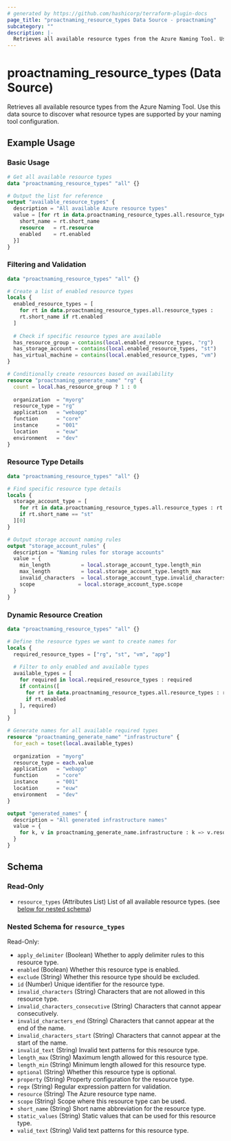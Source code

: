 ```yaml
---
# generated by https://github.com/hashicorp/terraform-plugin-docs
page_title: "proactnaming_resource_types Data Source - proactnaming"
subcategory: ""
description: |-
  Retrieves all available resource types from the Azure Naming Tool. Use this data source to discover what resource types are supported by your naming tool configuration.
---
```


# proactnaming_resource_types (Data Source)

Retrieves all available resource types from the Azure Naming Tool. Use this data source to discover what resource types are supported by your naming tool configuration.

## Example Usage

### Basic Usage

```terraform
# Get all available resource types
data "proactnaming_resource_types" "all" {}

# Output the list for reference
output "available_resource_types" {
  description = "All available Azure resource types"
  value = [for rt in data.proactnaming_resource_types.all.resource_types : {
    short_name = rt.short_name
    resource   = rt.resource
    enabled    = rt.enabled
  }]
}
```

### Filtering and Validation

```terraform
data "proactnaming_resource_types" "all" {}

# Create a list of enabled resource types
locals {
  enabled_resource_types = [
    for rt in data.proactnaming_resource_types.all.resource_types : 
    rt.short_name if rt.enabled
  ]
  
  # Check if specific resource types are available
  has_resource_group = contains(local.enabled_resource_types, "rg")
  has_storage_account = contains(local.enabled_resource_types, "st")
  has_virtual_machine = contains(local.enabled_resource_types, "vm")
}

# Conditionally create resources based on availability
resource "proactnaming_generate_name" "rg" {
  count = local.has_resource_group ? 1 : 0
  
  organization  = "myorg"
  resource_type = "rg"
  application   = "webapp"
  function      = "core"
  instance      = "001"
  location      = "euw"
  environment   = "dev"
}
```

### Resource Type Details

```terraform
data "proactnaming_resource_types" "all" {}

# Find specific resource type details
locals {
  storage_account_type = [
    for rt in data.proactnaming_resource_types.all.resource_types : rt
    if rt.short_name == "st"
  ][0]
}

# Output storage account naming rules
output "storage_account_rules" {
  description = "Naming rules for storage accounts"
  value = {
    min_length          = local.storage_account_type.length_min
    max_length          = local.storage_account_type.length_max
    invalid_characters  = local.storage_account_type.invalid_characters
    scope              = local.storage_account_type.scope
  }
}
```

### Dynamic Resource Creation

```terraform
data "proactnaming_resource_types" "all" {}

# Define the resource types we want to create names for
locals {
  required_resource_types = ["rg", "st", "vm", "app"]
  
  # Filter to only enabled and available types
  available_types = [
    for required in local.required_resource_types : required
    if contains([
      for rt in data.proactnaming_resource_types.all.resource_types : rt.short_name
      if rt.enabled
    ], required)
  ]
}

# Generate names for all available required types
resource "proactnaming_generate_name" "infrastructure" {
  for_each = toset(local.available_types)
  
  organization  = "myorg"
  resource_type = each.value
  application   = "webapp"
  function      = "core"
  instance      = "001"
  location      = "euw"
  environment   = "dev"
}

output "generated_names" {
  description = "All generated infrastructure names"
  value = {
    for k, v in proactnaming_generate_name.infrastructure : k => v.resource_name
  }
}
```



<!-- schema generated by tfplugindocs -->
## Schema

### Read-Only

- `resource_types` (Attributes List) List of all available resource types. (see [below for nested schema](#nestedatt--resource_types))

<a id="nestedatt--resource_types"></a>
### Nested Schema for `resource_types`

Read-Only:

- `apply_delimiter` (Boolean) Whether to apply delimiter rules to this resource type.
- `enabled` (Boolean) Whether this resource type is enabled.
- `exclude` (String) Whether this resource type should be excluded.
- `id` (Number) Unique identifier for the resource type.
- `invalid_characters` (String) Characters that are not allowed in this resource type.
- `invalid_characters_consecutive` (String) Characters that cannot appear consecutively.
- `invalid_characters_end` (String) Characters that cannot appear at the end of the name.
- `invalid_characters_start` (String) Characters that cannot appear at the start of the name.
- `invalid_text` (String) Invalid text patterns for this resource type.
- `length_max` (String) Maximum length allowed for this resource type.
- `length_min` (String) Minimum length allowed for this resource type.
- `optional` (String) Whether this resource type is optional.
- `property` (String) Property configuration for the resource type.
- `regx` (String) Regular expression pattern for validation.
- `resource` (String) The Azure resource type name.
- `scope` (String) Scope where this resource type can be used.
- `short_name` (String) Short name abbreviation for the resource type.
- `static_values` (String) Static values that can be used for this resource type.
- `valid_text` (String) Valid text patterns for this resource type.
